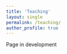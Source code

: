 ```yaml
---
title: 'Teaching'
layout: single
permalink: /teaching/
author_profile: true
---
```



Page in development